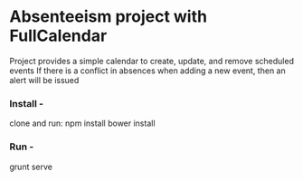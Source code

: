 # Absenteeism project with FullCalendar

Project provides a simple calendar to create, update, and remove scheduled events
If there is a conflict in absences when adding a new event, then an alert will be issued

### Install -
clone and run:
npm install
bower install

### Run -
grunt serve
